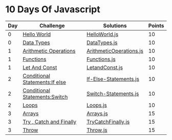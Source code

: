 # 10 Days Of Javascript

| Day | Challenge | Solutions | Points |
| ------------ | -------------| ------------| ------------ |
| 0 | [Hello World](https://www.hackerrank.com/challenges/js10-hello-world) | [HelloWorld.js](https://github.com/onemolegames/Hackerrank-Solutions/blob/master/10%20Days%20Of%20Javascript/Day-0/HelloWorld.js)  | 10 |
| 0 | [Data Types](https://www.hackerrank.com/challenges/js10-data-types) | [DataTypes.js](https://github.com/onemolegames/Hackerrank-Solutions/blob/master/10%20Days%20Of%20Javascript/Day-0/DataTypes.js)  | 10 |
| 1 | [Arithmetic Operations](https://www.hackerrank.com/challenges/js10-arithmetic-operations) | [ArithmeticOperations.js](https://github.com/onemolegames/Hackerrank-Solutions/blob/master/10%20Days%20Of%20Javascript/Day-1/ArithmeticOperators.js)  | 10 |
| 1 | [Functions](https://www.hackerrank.com/challenges/js10-functions) | [Functions.js](https://github.com/onemolegames/Hackerrank-Solutions/blob/master/10%20Days%20Of%20Javascript/Day-1/Functions.js)  | 10 |
| 1 | [Let And Const](https://www.hackerrank.com/challenges/js10-let-and-const) | [LetandConst.js](https://github.com/onemolegames/Hackerrank-Solutions/blob/master/10%20Days%20Of%20Javascript/Day-1/LetAndConst.js)  | 10 |
| 2 | [Conditional Statements:If else](https://www.hackerrank.com/challenges/js10-if-else) | [If-Else-Statements.js](https://github.com/onemolegames/Hackerrank-Solutions/blob/master/10%20Days%20Of%20Javascript/Day-2/If-Else-Statements.js)  | 10 |
| 2 | [Conditional Statements:Switch](https://www.hackerrank.com/challenges/js10-switch) | [Switch-Statements.js](https://github.com/onemolegames/Hackerrank-Solutions/blob/master/10%20Days%20Of%20Javascript/Day-2/Switch-Statements.js)  | 10 |
| 2 | [Loops](https://www.hackerrank.com/challenges/js10-loops) | [Loops.js](https://github.com/onemolegames/Hackerrank-Solutions/blob/master/10%20Days%20Of%20Javascript/Day-2/Loops.js)  | 10 |
| 3 | [Arrays](https://www.hackerrank.com/challenges/js10-arrays) | [Arrays.js](https://github.com/onemolegames/Hackerrank-Solutions/blob/master/10%20Days%20Of%20Javascript/Day-3/Arrays.js)  | 15 |
| 3 | [Try , Catch and Finally](https://www.hackerrank.com/challenges/js10-try-catch-and-finally) | [TryCatchFinally.js](https://github.com/onemolegames/Hackerrank-Solutions/blob/master/10%20Days%20Of%20Javascript/Day-3/TryCatchFinally.js)  | 15 |
| 3 | [Throw](https://www.hackerrank.com/challenges/js10-throw) | [Throw.js](https://github.com/onemolegames/Hackerrank-Solutions/blob/master/10%20Days%20Of%20Javascript/Day-3/Throw.js)  | 15 |
